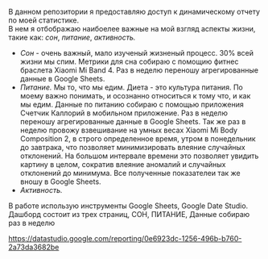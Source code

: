 В данном репозитории я предоставляю доступ к динамическому отчету по моей статистике.  
В нем я отбображаю наибоелее важные на мой взгляд аспекты жизни, такие как: *сон*, *питание*, *активность.*
  
 - *Сон* - очень важный, мало изученый жизненый процесс. 30% всей жизни мы спим. Метрики для сна собираю с помощию фитнес браслета Xiaomi Mi Band 4. Раз в неделю переношу агрегированные данные в Google Sheets.  
 - *Питание.* Мы то, что мы едим. Диета - это культура питания. По моему важно понимать, и осознанно относиться к тому что, и как мы едим. Данные по питанию собираю с помощью приложения Счетчик Каллорий в мобильном приложение. Раз в неделю переношу агрегированные данные в Google Sheets. Так же раз в неделю провожу взвешивание на умных весах Xiaomi Mi Body Composition 2, в строго определенное время, утром в понедельник до завтрака, что позволяет минимизировать влеяние случайных отклонений. На большом интервале времени это позволяет увидить картину в целом, сократив влеяние аномалий и случайных отклонений до минимума. Все полученные показателеи так же вношу в Google Sheets.  
 - *Активность.*  
  
В работе использую инструменты Google Sheets, Google Date Studio.
Дашборд состоит из трех страниц, СОН, ПИТАНИЕ, 
Данные собираю раз в неделю
  
https://datastudio.google.com/reporting/0e6923dc-1256-496b-b760-2a73da3682be
